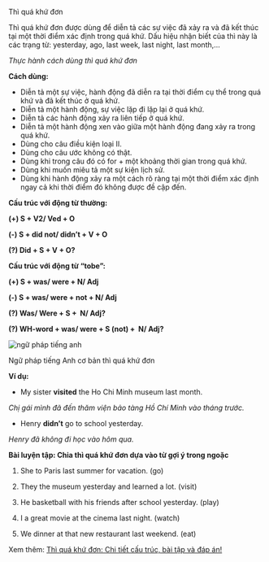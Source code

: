 Thì quá khứ đơn

Thì quá khứ đơn được dùng để diễn tả các sự việc đã xảy ra và đã kết thúc tại một thời điểm xác định trong quá khứ. Dấu hiệu nhận biết của thì này là các trạng từ: yesterday, ago, last week, last night, last month,…

_Thực hành cách dùng thì quá khứ đơn_

**Cách dùng:**

- Diễn tả một sự việc, hành động đã diễn ra tại thời điểm cụ thể trong quá khứ và đã kết thúc ở quá khứ.
- Diễn tả một hành động, sự việc lặp đi lặp lại ở quá khứ.
- Diễn tả các hành động xảy ra liên tiếp ở quá khứ.
- Diễn tả một hành động xen vào giữa một hành động đang xảy ra trong quá khứ.
- Dùng cho câu điều kiện loại II.
- Dùng cho câu ước không có thật.
- Dùng khi trong câu đó có for + một khoảng thời gian trong quá khứ.
- Dùng khi muốn miêu tả một sự kiện lịch sử.
- Dùng khi hành động xảy ra một cách rõ ràng tại một thời điểm xác định ngay cả khi thời điểm đó không được đề cập đến.

**Cấu trúc với động từ thường:**

**(+) S + V2/ Ved + O**

**(-) S + did not/ didn’t + V + O**

**(?) Did + S + V + O?**

**Cấu trúc với động từ “tobe”:**

**(+) S + was/ were + N/ Adj**

**(-) S + was/ were + not + N/ Adj** 

**(?) Was/ Were + S +  N/ Adj?**

**(?) WH-word + was/ were + S (not) +  N/ Adj?**

![ngữ pháp tiếng anh](https://flyer.vn/wp-content/uploads/2023/01/ngu-phap-tieng-anh-6.jpg)

Ngữ pháp tiếng Anh cơ bản thì quá khứ đơn

**Ví dụ:**

- My sister **visited** the Ho Chi Minh museum last month.

_Chị gái mình đã đến thăm viện bảo tàng Hồ Chí Minh vào tháng trước._

- Henry **didn’t** go to school yesterday. 

_Henry đã không đi học vào hôm qua._

**Bài luyện tập: Chia thì quá khứ đơn dựa vào từ gợi ý trong ngoặc**

1. She  to Paris last summer for vacation. (go)

2. They  the museum yesterday and learned a lot. (visit)

3. He  basketball with his friends after school yesterday. (play)

4. I  a great movie at the cinema last night. (watch)

5. We  dinner at that new restaurant last weekend. (eat)

Xem thêm: [Thì quá khứ đơn: Chi tiết cấu trúc, bài tập và đáp án!](https://flyer.vn/thi-qua-khu-don/)

